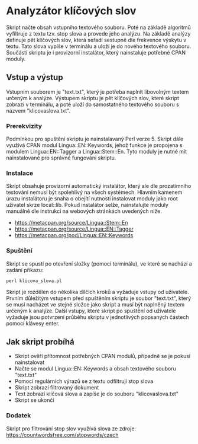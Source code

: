 # Analyzátor klíčových slov

Skript načte obsah vstupního textového souboru. Poté na základě algoritmů vyfiltruje z textu tzv. stop slova a provede jeho analýzu. Na základě analýzy definuje pět klíčových slov, která seřadí sestupně dle frekvence výskytu v textu. Tato slova vypíše v terminálu a uloží je do nového textového souboru. Součástí skriptu je i provizorní instalátor, který nainstaluje potřebné CPAN moduly.

## Vstup a výstup

Vstupním souborem je "text.txt", který je potřeba naplnit libovolným textem určeným k analýze. Výstupem skriptu je pět klíčových slov, které skript zobrazí v terminálu, a poté uloží do samostatného textového souboru s názvem "klicovaslova.txt".

### Prerekvizity

Podmínkou pro spuštění skriptu je nainstalavaný Perl verze 5. Skript dále využívá CPAN modul Lingua::EN::Keywords, jehož funkce je propojena s modulem Lingua::EN::Tagger a Lingua::Stem::En. Tyto moduly je nutné mít nainstalované pro správné fungování skriptu.

### Instalace

Skript obsahuje provizorní automatický instalátor, který ale dle prozatímního testování nemusí být spolehlivý na všech systémech. Hlavním kamenem úrazu instalátoru je snaha o obejítí nutnosti instalovat moduly jako root uživatel skrze local::lib. Pokud instalátor selže, nainstalujte moduly manuálně dle instrukcí na webových stránkách uvedených níže.

* https://metacpan.org/source/Lingua::Stem::En
* https://metacpan.org/source/Lingua::EN::Tagger
* https://metacpan.org/pod/Lingua::EN::Keywords

### Spuštění

Skript se spustí po otevření složky (pomocí terminálu), ve které se nachází a zadání příkazu:

```
perl klicova_slova.pl
```

Skript je rozdělen do několika dílčích kroků a vyžaduje vstupy od uživatele. Prvním důležitým vstupem před spuštěním skriptu je soubor "text.txt", který se musí nacházet ve stejné složce jako skript a musí být naplněný textem určeným k analýze. Další vstupy, které skript po spuštění od uživatele vyžaduje jsou potvrzení průběhu skriptu v jednotlivých popsaných částech pomocí klávesy enter.

## Jak skript probíhá

* Skript ověří přítomnost potřebných CPAN modulů, případně se je pokusí nainstalovat
* Načte se modul Lingua::EN::Keywords a obsah textového souboru "text.txt"
* Pomocí regulárních výrazů se z textu odfiltrují stop slova
* Skript zobrazí filtrovaný dokument
* Text zobrazí klíčová slova a zapíše je do souboru "klicovaslova.txt"
* Skript se ukončí

### Dodatek

Skript pro filtrování stop slov využívá slova ze zdroje: https://countwordsfree.com/stopwords/czech
